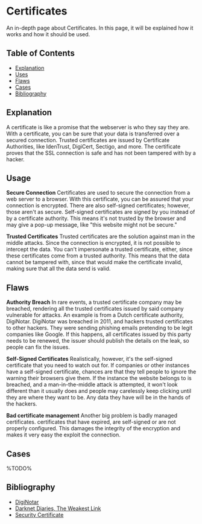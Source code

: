 # Certificates

An in-depth page about Certificates. In this page, it will be explained how it works and how it should be used.

## Table of Contents

- [Explanation](#explanation)
- [Uses](#usage)
- [Flaws](#flaws)
- [Cases](#cases)
- [Bibliography](#bibliography)

## Explanation

A certificate is like a promise that the webserver is who they say they are. With a certificate, you can be sure that your data is transferred over a secured connection. Trusted certificates are issued by Certificate Authorities, like IdenTrust, DigiCert, Sectigo, and more. The certificate proves that the SSL connection is safe and has not been tampered with by a hacker.

## Usage

**Secure Connection**
Certificates are used to secure the connection from a web server to a browser. With this certificate, you can be assured that your connection is encrypted. There are also self-signed certificates; however, those aren't as secure. Self-signed certificates are signed by you instead of by a certificate authority. This means it's not trusted by the browser and may give a pop-up message, like "this website might not be secure."

**Trusted Certificates**
Trusted certificates are the solution against man in the middle attacks. Since the connection is encrypted, it is not possible to intercept the data. You can't impersonate a trusted certificate, either, since these certificates come from a trusted authority. This means that the data cannot be tampered with, since that would make the certificate invalid, making sure that all the data send is valid.

## Flaws

**Authority Breach**
In rare events, a trusted certificate company may be breached, rendering all the trusted certificates issued by said company vulnerable for attacks. An example is from a Dutch certificate authority, DigiNotar. DigiNotar was breached in 2011, and hackers trusted certificates to other hackers. They were sending phishing emails pretending to be legit companies like Google. If this happens, all certificates issued by this party needs to be renewed, the issuer should publish the details on the leak, so people can fix the issues.

**Self-Signed Certificates**
Realistically, however, it's the self-signed certificate that you need to watch out for. If companies or other instances have a self-signed certificate, chances are that they tell people to ignore the warning their browsers give them. If the instance the website belongs to is breached, and a man-in-the-middle attack is attempted, it won't look different than it usually does and people may carelessly keep clicking until they are where they want to be. Any data they have will be in the hands of the hackers.

**Bad certificate management**
Another big problem is badly managed certificates. certificates that have expired, are self-signed or are not properly configured. This damages the integrity of the encryption and makes it very easy the exploit the connection.

## Cases

%TODO%

## Bibliography

- [DigiNotar](https://en.wikipedia.org/wiki/DigiNotar)
- [Darknet Diaries, The Weakest Link](https://darknetdiaries.com/episode/3/)
- [Security Certificate](https://www.thesslstore.com/blog/what-is-a-website-security-certificate-and-what-does-it-do-for-your-business/)